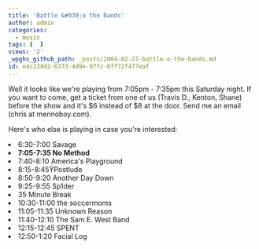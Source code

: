 ```yaml
---
title: 'Battle &#039;o the Bands'
author: admin
categories:
  - music
tags: {  }
views: '2'
_wpghs_github_path: _posts/2004-02-27-battle-o-the-bands.md
id: e4c234d2-6373-4d9e-977c-0ff72f477eaf
---
```

<p>Well it looks like we're playing from 7:05pm - 7:35pm this Saturday night.  If you want to come, get a ticket from one of us (Travis D., Kenton, Shane) before the show and it's $6 instead of $8 at the door.  Send me an email (chris at mennoboy.com).</p>
<p>Here's who else is playing in case you're interested:</p>
<li>6:30-7:00 Savage
<li><b>7:05-7:35 No Method</b>
<li>7:40-8:10 America's Playground
<li>8:15-8:45ÝPostlude
<li>8:50-9:20 Another Day Down
<li>9:25-9:55 Sp1der
<li>35 Minute Break
<li>10:30-11:00 the soccermoms
<li>11:05-11:35 Unknown Reason
<li>11:40-12:10 The Sam E. West Band
<li>12:15-12:45 SPENT
<li>12:50-1:20 Facial Log<br />
